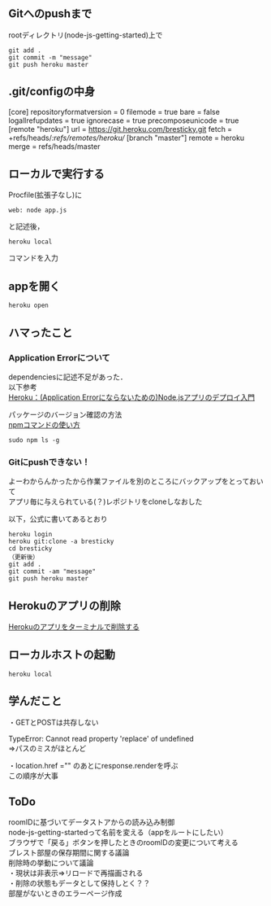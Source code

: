 ## Gitへのpushまで

rootディレクトリ(node-js-getting-started)上で

```
git add .  
git commit -m "message"  
git push heroku master
```
## .git/configの中身
[core]
  repositoryformatversion = 0
  filemode = true
  bare = false
  logallrefupdates = true
  ignorecase = true
  precomposeunicode = true
[remote "heroku"]
  url = https://git.heroku.com/bresticky.git
  fetch = +refs/heads/*:refs/remotes/heroku/*
[branch "master"]
  remote = heroku
  merge = refs/heads/master


## ローカルで実行する

Procfile(拡張子なし)に

```
web: node app.js
```

と記述後，

```
heroku local
```

コマンドを入力

## appを開く

```
heroku open
```

## ハマったこと

### Application Errorについて

dependenciesに記述不足があった．  
以下参考  
[Heroku：(Application Errorにならないための)Node.jsアプリのデプロイ入門](http://qiita.com/oden/items/9341b672917afb43a817)

パッケージのバージョン確認の方法  
[npmコマンドの使い方](http://qiita.com/yoh-nak/items/8446bf12094c729d00fe)

```
sudo npm ls -g 
```

### Gitにpushできない！

よーわからんかったから作業ファイルを別のところにバックアップをとっておいて  
アプリ毎に与えられている(？)レポジトリをcloneしなおした

以下，公式に書いてあるとおり

```
heroku login  
heroku git:clone -a bresticky  
cd bresticky  
（更新後）  
git add .
git commit -am "message"  
git push heroku master
```

## Herokuのアプリの削除

[Herokuのアプリをターミナルで削除する](http://slowquery.hatenablog.com/entry/2014/04/06/112330)


## ローカルホストの起動

```
heroku local
```


## 学んだこと
・GETとPOSTは共存しない  

TypeError: Cannot read property 'replace' of undefined  
⇒パスのミスがほとんど

・location.href ="" のあとにresponse.renderを呼ぶ  
この順序が大事



## ToDo

<en-todo/>roomIDに基づいてデータストアからの読み込み制御  
<en-todo/>node-js-getting-startedって名前を変える（appをルートにしたい）    
<en-todo/>ブラウザで「戻る」ボタンを押したときのroomIDの変更について考える  
<en-todo/>ブレスト部屋の保存期間に関する議論  
<en-todo/>削除時の挙動について議論  
  ・現状は非表示⇒リロードで再描画される  
  ・削除の状態もデータとして保持しとく？？  
<en-todo/>部屋がないときのエラーページ作成






